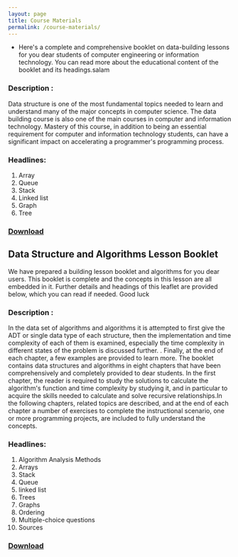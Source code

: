 ```yaml
---
layout: page
title: Course Materials
permalink: /course-materials/
---
```


<!-- * [The International Student's Guide](/static_files/materials/Books/10_The_International_Students_Guide.pdf)
* [The Smarter Student Skills And Strategies for Success at University](/static_files/materials/Books/11_The_Smarter_Student_Skills_And_Strategies_for_Success_at_University.pdf) -->

* Here's a complete and comprehensive booklet on data-building lessons for you dear students of computer engineering or information technology. You can read more about the educational content of the booklet and its headings.salam

### Description :

Data structure is one of the most fundamental topics needed to learn and understand many of the major concepts in computer science. The data building course is also one of the main courses in computer and information technology. Mastery of this course, in addition to being an essential requirement for computer and information technology students, can have a significant impact on accelerating a programmer's programming process.
### Headlines:
1. Array
2. Queue
3. Stack
4. Linked list
5. Graph
6. Tree

### [Download](http://dl.p30eng.com/p30eng3/Course-booklet-data-structures-www.P30eng.com.zip)

## Data Structure and Algorithms Lesson Booklet

We have prepared a building lesson booklet and algorithms for you dear users. This booklet is complete and the concepts in this lesson are all embedded in it. Further details and headings of this leaflet are provided below, which you can read if needed. Good luck

### Description :

In the data set of algorithms and algorithms it is attempted to first give the ADT or single data type of each structure, then the implementation and time complexity of each of them is examined, especially the time complexity in different states of the problem is discussed further. . Finally, at the end of each chapter, a few examples are provided to learn more. The booklet contains data structures and algorithms in eight chapters that have been comprehensively and completely provided to dear students. In the first chapter, the reader is required to study the solutions to calculate the algorithm's function and time complexity by studying it, and in particular to acquire the skills needed to calculate and solve recursive relationships.In the following chapters, related topics are described, and at the end of each chapter a number of exercises to complete the instructional scenario, one or more programming projects, are included to fully understand the concepts.

### Headlines:
1. Algorithm Analysis Methods
2. Arrays
3. Stack
4. Queue
5. linked list
6. Trees
7. Graphs
8. Ordering
9. Multiple-choice questions
10. Sources

### [Download](http://dl.p30eng.com/p30eng3/notes-data-structures-and-Algorithms-www.p30eng.com.zip)